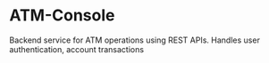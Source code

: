 # ATM-Console
Backend service for ATM operations using REST APIs. Handles user authentication, account transactions
